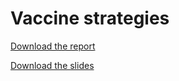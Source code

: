 # Vaccine strategies
[Download the report](https://github.com/florian6973/biology-report/releases/download/latest/main.pdf)

[Download the slides](https://github.com/florian6973/biology-report/releases/download/latest/main_slides.pdf)
